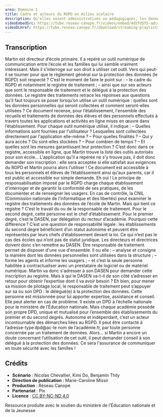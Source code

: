 ```yaml
---
area: Domaine 1
title: Cadre et acteurs du RGPD en milieu scolaire
description: Qu'elles soient administratives ou pédagogiques, les données à caractère personnel des élèves doivent être protégées. Le registre de traitement des données personnelles est un outil central au respect du RGPD en milieu scolaire. Prêt à en savoir plus ?
videoEmbedSrc: https://tube.reseau-canope.fr/videos/embed/4d2fd5f5-adca-4ccb-9208-a4796f68d038
videoDLHref: https://tube.reseau-canope.fr/download/streaming-playlists/hls/videos/4d2fd5f5-adca-4ccb-9208-a4796f68d038-1080-fragmented.mp4
---
```


## Transcription

Martin est directeur d’école primaire. Il a repéré un outil numérique de communication entre l’école et les familles qui lui semble vraiment intéressant. Mais il s’interroge sur son droit à utiliser cet outil.
Vers qui peut-il se tourner pour que le règlement général sur la protection des données
(le RGPD) soit respecté ?
C’est le moment de faire le point sur :
– le cadre du RGPD et notamment le registre de traitement ;
– ainsi que sur ses acteurs que sont le responsable de traitement et le délégué à la protection des données.
Le registre des traitements retrace les réponses aux questions qu’il faut toujours se poser lorsqu’on utilise un outil numérique : quelles sont les données personnelles qui seront collectées et comment seront-elles utilisées ?
Ce document recense, pour l’établissement, l'ensemble des recueils et traitements de données des élèves et des personnels effectués à travers toutes les applications et activités en ligne mises en œuvre dans l’établissement.
Pour chaque outil numérique utilisé, il indique :
– Quelles informations sont fournies par l'utilisateur ? Lesquelles sont collectées directement par l'application elle-même ?
– Pour quelles finalités ?
– Qui y aura accès ? Où sont-elles stockées ?
– Pour combien de temps ?
– Et quelles sont les mesures garantissant leur protection ?
C’est donc dans ce registre, accessible en ligne, que Martin trouve la liste des outils autorisés pour son école…
L'application qu'il a repérée ne s'y trouve pas, il doit donc demander son inscription : elle sera acceptée si elle satisfait aux exigences du RGPD et Martin pourra alors l'utiliser !
Ce document est accessible à tous les personnels et élèves de l’établissement ainsi qu’aux parents, car il est public et accessible sur simple demande.
Eh oui ! Le principe de responsabilisation imposé par le RGPD charge chaque établissement d'interroger et de garantir la conformité de ses pratiques, de les documenter et de renseigner les usagers.
En cas de contrôle, la CNIL (Commission nationale de l’informatique et des libertés) peut examiner le registre des traitements des données de l’école de Martin.
Mais qui tient ce registre ? C’est le travail du ou de la responsable de traitement. Pour le second degré, cette personne est le chef d’établissement. Pour le premier degré, c’est le DASEN, par délégation du recteur d’académie.
Pourquoi cette différence ?
C’est une question de responsabilité légale : les établissements du second degré bénéficient d’un statut autonome et peuvent être représentés par leurs chefs d’établissement devant la loi. Ce qui n’est pas le cas des écoles qui n’ont pas de statut juridique. Les directeurs et directrices doivent donc s’en remettre au DASEN.
Être responsable de traitement permet de disposer d'une vue d'ensemble. Il ou elle :
– analyse et consigne la manière dont les données personnelles sont utilisées dans la structure ;
– forme les agents et informe les usagers ;
– et c’est la seule personne habilitée à contractualiser avec un prestataire de logiciel ou de matériel numérique.
Martin va donc s'adresser à son DASEN pour demander cette inscription au registre.
Mais à qui le DASEN va-t-il de son côté s’adresser en retour pour obtenir l’expertise dont il va avoir besoin ?
Eh bien, pour mener sa mission de pilotage local, le responsable de traitement peut s’appuyer sur sa ou son DPD : le délégué(e) à la protection des données. Cette personne est missionnée pour lui apporter expertise, assistance et conseil. Elle peut alerter en cas de problème.
Il existe un DPD à l’échelle nationale pour le ministère de l’Éducation nationale. Mais chaque académie possède son propre DPD, unique et mutualisé pour l’ensemble des établissements du premier et du second degrés.
Autonome et indépendant, c’est un acteur incontournable des démarches liées au RGPD.
Il peut être contacté à l’adresse-type dpd@ac-le nom de l’académie.fr, par toute personne concernée par un traitement de données.
Alors… si Martin a encore un doute concernant l’utilisation de cet outil, il peut demander conseil à son délégué à la protection des données. Ce sera l'assurance de communiquer en toute sécurité avec les familles !

## Crédits

- **Scénario** : Nicolas Chevallier, Kimi Do, Benjamin Thily
- **Direction de publication** : Marie-Caroline Missir
- **Production** : Réseau Canopé
- **Partenariat** : Pix
- **Licence** : [CC BY-NC-ND 4.0](https://creativecommons.org/licenses/by-nc-nd/4.0/deed.fr)

Ressource produite avec le soutien du ministère de l’Éducation nationale et de la Jeunesse
